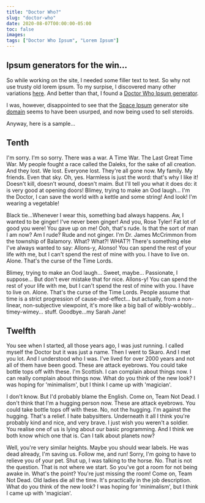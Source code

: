 ```yaml
---
title: "Doctor Who?"
slug: "doctor-who"
date: 2020-08-07T00:00:00-05:00
toc: false
images:
tags: ["Doctor Who Ipsum", "Lorem Ipsum"]
---
```


## Ipsum generators for the win...

So while working on the site, I needed some filler text to test. So why not use trusty old lorem ipsum. To my surpise, I discovered many other variations [here](https://loremipsum.io/ultimate-list-of-lorem-ipsum-generators/). And better than that, I found a [Doctor Who Ipsum generator](http://doctoripsum.com/). 

I was, however, disappointed to see that the [Space Ipsum](https://open.nasa.gov/blog/space-ipsum/) generator site [domain](http://spaceipsum.com/) seems to have been usurped, and now being used to sell steroids.  

Anyway, here is a sample...

## Tenth

I'm sorry. I'm so sorry. There was a war. A Time War. The Last Great Time War. My people fought a race called the Daleks, for the sake of all creation. And they lost. We lost. Everyone lost. They're all gone now. My family. My friends. Even that sky. Oh, yes. Harmless is just the word: that's why I like it! Doesn't kill, doesn't wound, doesn't maim. But I'll tell you what it does do: it is very good at opening doors! Blimey, trying to make an Ood laugh... I'm the Doctor, I can save the world with a kettle and some string! And look! I'm wearing a vegetable!

Black tie...Whenever I wear this, something bad always happens. Aw, I wanted to be ginger! I've never been ginger! And you, Rose Tyler! Fat lot of good you were! You gave up on me! Ooh, that's rude. Is that the sort of man I am now? Am I rude? Rude and not ginger. I'm Dr. James McCrimmon from the township of Balamory. What? What?! WHAT?! There's something else I've always wanted to say: Allons-y, Alonso! You can spend the rest of your life with me, but I can't spend the rest of mine with you. I have to live on. Alone. That's the curse of the Time Lords.

Blimey, trying to make an Ood laugh... Sweet, maybe... Passionate, I suppose... But don't ever mistake that for nice. Allons-y! You can spend the rest of your life with me, but I can't spend the rest of mine with you. I have to live on. Alone. That's the curse of the Time Lords. People assume that time is a strict progression of cause-and-effect... but actually, from a non-linear, non-subjective viewpoint, it's more like a big ball of wibbly-wobbly... timey-wimey... stuff. Goodbye...my Sarah Jane!

## Twelfth

You see when I started, all those years ago, I was just running. I called myself the Doctor but it was just a name. Then I went to Skaro. And I met you lot. And I understood who I was. I've lived for over 2000 years and not all of them have been good. These are attack eyebrows. You could take bottle tops off with these. I'm Scottish. I can complain about things now. I can really complain about things now. What do you think of the new look? I was hoping for 'minimalism', but I think I came up with 'magician'.

I don't know. But I'd probably blame the English. Come on, Team Not Dead. I don't think that I'm a hugging person now. These are attack eyebrows. You could take bottle tops off with these. No, not the hugging. I'm against the hugging. That's a relief. I hate babysitters. Underneath it all I think you're probably kind and nice, and very brave. I just wish you weren't a soldier. You realise one of us is lying about our basic programming. And I think we both know which one that is. Can I talk about planets now?

Well, you're very similar heights. Maybe you should wear labels. He was dead already, I'm saving us. Follow me, and run! Sorry, I'm going to have to relieve you of your pet. Shut up, I was talking to the horse. No. That is not the question. That is not where we start. So you've got a room for not being awake in. What's the point? You're just missing the room! Come on, Team Not Dead. Old ladies die all the time. It's practically in the job description. What do you think of the new look? I was hoping for 'minimalism', but I think I came up with 'magician'.
